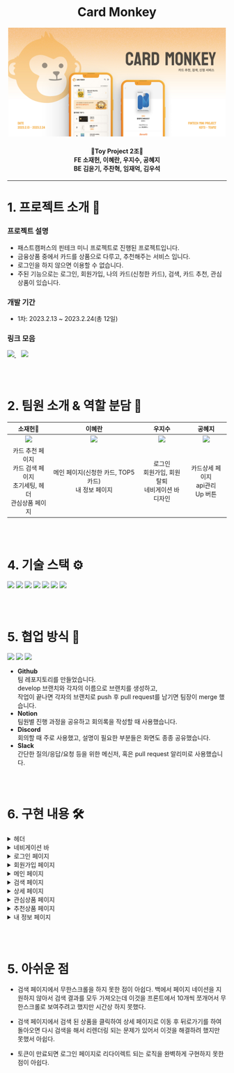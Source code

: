 <div align="center">
<h1>Card Monkey</h1>
  <img src="./public/readme_title.jpg" width=500 />
  <h4>
    🐒Toy Project 2조🐒</br>
    FE 소재헌, 이혜란, 우지수, 공혜지</br>
    BE 김윤기, 주찬혁, 임재억, 김우석
  </h4>
</div>

---

# 1. 프로젝트 소개 💁

### 프로젝트 설명

- 패스트캠퍼스의 핀테크 미니 프로젝트로 진행된 프로젝트입니다.
- 금융상품 중에서 카드를 상품으로 다루고, 추천해주는 서비스 입니다.
- 로그인을 하지 않으면 이용할 수 없습니다.
- 주된 기능으로는 로그인, 회원가입, 나의 카드(신청한 카드), 검색, 카드 추천, 관심상품이 있습니다.

### 개발 기간

- 1차: 2023.2.13 ~ 2023.2.24(총 12일)

### 링크 모음

<a href="https://card-monkey.netlify.app">
  <img src="https://img.shields.io/badge/배포사이트-F4AA3C?style=for-the-badge&logo=SurveyMonkey&logoColor=black" />
</a>&nbsp;&nbsp;
<a href="https://cold-clave-816.notion.site/0cb8268940ad439292a5cc522e5964a7">
  <img src="https://img.shields.io/badge/팀노션-e5e5e5?style=for-the-badge&logo=notion&logoColor=black" />
</a>

<br><br>

# 2. 팀원 소개 & 역할 분담 👥

|                                                        소재헌👑                                                         |                                                        이혜란                                                         |                                                          우지수                                                          |                                                         공혜지                                                          |
| :---------------------------------------------------------------------------------------------------------------------: | :-------------------------------------------------------------------------------------------------------------------: | :----------------------------------------------------------------------------------------------------------------------: | :---------------------------------------------------------------------------------------------------------------------: |
| <a href="https://github.com/Jaeheon-So"><img src="https://avatars.githubusercontent.com/u/79908684?v=4" width=160/></a> | <a href="https://github.com/hyerani"><img src="https://avatars.githubusercontent.com/u/113823957?v=4" width=160/></a> | <a href="https://github.com/jisooround"><img src="https://avatars.githubusercontent.com/u/110647022?v=4" width=160/></a> | <a href="https://github.com/hayden365"><img src="https://avatars.githubusercontent.com/u/109419531?v=4" width=160/></a> |
|                     카드 추천 페이지<br>카드 검색 페이지<br/> 초기세팅, 헤더 <br/> 관심상품 페이지                      |                                 메인 페이지(신청한 카드, TOP5 카드)<br>내 정보 페이지                                 |                                로그인<br>회원가입, 회원탈퇴<br/> 네비게이션 바<br/>디자인                                |                                        카드상세 페이지<br> api관리 <br/> Up 버튼                                        |

<br><br>

# 4. 기술 스택 ⚙️

<img src="https://img.shields.io/badge/react-61DAFB?style=for-the-badge&logo=react&logoColor=black"> <img src="https://img.shields.io/badge/vite-646CFF?style=for-the-badge&logo=vite&logoColor=white"> <img src="https://img.shields.io/badge/typescript-3178C6?style=for-the-badge&logo=typescript&logoColor=white"> <img src="https://img.shields.io/badge/redux-764ABC?style=for-the-badge&logo=redux&logoColor=white">
<img src="https://img.shields.io/badge/Axios-671ddf?style=for-the-badge&logo=Axios&logoColor=white"> <img src="https://img.shields.io/badge/reactrouter-CA4245?style=for-the-badge&logo=reactrouter&logoColor=white"> <img src="https://img.shields.io/badge/styledcomponents-DB7093?style=for-the-badge&logo=styledcomponents&logoColor=white">

<br><br>

# 5. 협업 방식 🤝

<img src="https://img.shields.io/badge/github-181717?style=for-the-badge&logo=github&logoColor=white"> <img src="https://img.shields.io/badge/notion-fc9847?style=for-the-badge&logo=notion&logoColor=white"> <img src="https://img.shields.io/badge/slack-4A154B?style=for-the-badge&logo=slack&logoColor=white">

- **Github**
  <br>팀 레포지토리를 만들었습니다.
  <br>develop 브랜치와 각자의 이름으로 브랜치를 생성하고,
  <br>작업이 끝나면 각자의 브랜치로 push 후 pull request를 남기면 팀장이 merge 했습니다.
- **Notion**
  <br>팀원별 진행 과정을 공유하고 회의록을 작성할 때 사용했습니다.
- **Discord**
  <br>회의할 때 주로 사용했고, 설명이 필요한 부분들은 화면도 종종 공유했습니다.
- **Slack**
  <br>간단한 질의/응답/요청 등을 위한 메신저, 혹은 pull request 알리미로 사용했습니다.

<br><br>

# 6. 구현 내용 🛠︎

<details>
<summary>헤더</summary>

- 로고 클릭: 메인 페이지로 이동
- 돋보기 클릭: 검색 체이지로 이동, 검색 페이지에서는 검색 input 렌더
- 로그아웃 클릭: 로그아웃 되어 로그인 페이지로 이동
</details>

<details>
<summary>네비게이션 바</summary>

- 메인 페이지, 추천상품 페이지, 관심상품 페이지, 내 정보 페이지로 이동할 수 있는 네비게이션 바
- react-router 사용
</details>

<details>
   <summary>로그인 페이지</summary>

- 로그인을 하는 페이지
</details>

<details>
   <summary>회원가입 페이지</summary>

- 총 5단계로 이루어지는 회원가입 페이지
- 1단계: 약관 동의
- 2단계: 이름 설정
- 3단계: 아이디 설정, 아이디 중복 확인
- 4단계: 비밀번호 설정
- 5단계: 혜택 설정
   </details>

<details>
<summary>메인 페이지</summary>

- 회원이 신청한 카드목록을 swiper를 활용하여 보여줌
- 인기 TOP5 상품을 보여줌(관심상품으로 등록된 기준)
- 추천 배너 클릭 시 추천상품 페이지로 이동
- 공유 배너 클릭 시 링크 복사
</details>

<details>
<summary>검색 페이지</summary>

- 카드명, 카드사, 카드혜택 별 검색 기능
- 신용, 체크 필터링
- redux를 사용하여 검색결과, 검색 태그들 관리
</details>

<details>
<summary>상세 페이지</summary>

- 해당 카드의 상세 정보를 보여줌(카드명, 카드사, 주요혜택)
- 카드 신청, 관심상품 추가 및 삭제 가능
- 하단에 회원의 추천 상품 보여줌
</details>

<details>
<summary>관심상품 페이지</summary>

- 회원이 관심상품으로 등록한 카드들을 보여줌
- redux를 사용하여 관심상품 관리
- 하트를 클릭하여 관심상품에서 삭제, 추가 가능
- 카드 클릭 시 상세페이지로 이동
   </details>

<details>
   <summary>추천상품 페이지</summary>

- 회원이 가입할 때 선택한 3개의 혜택을 기반으로 상품을 추천
- 항상 랜덤으로 추천
   </details>

<details>
   <summary>내 정보 페이지</summary>

- 회원이 신청한 카드 목록을 보여줌, 신청 취소 가능
- 신용, 체크 필터링
- 회원 정보 수정에서 비밀번호 변경, 회원 탈퇴 가능
   </details>
<br><br>

# 5. 아쉬운 점

- 검색 페이지에서 무한스크롤을 하지 못한 점이 아쉽다. 백에서 페이지 네이션을 지원하지 않아서 검색 결과를 모두 가져오는데 이것을 프론트에서 10개씩 쪼개어서 무한스크롤로 보여주려고 했지만 시간상 하지 못했다.

- 검색 페이지에서 검색 된 상품을 클릭하여 상세 페이지로 이동 후 뒤로가기를 하여 돌아오면 다시 검색을 해서 리렌더링 되는 문제가 있어서 이것을 해결하려 했지만 못했서 아쉽다.

- 토큰이 만료되면 로그인 페이지로 리다이렉트 되는 로직을 완벽하게 구현하지 못한 점이 아쉽다.

